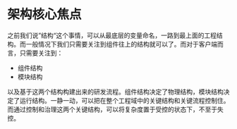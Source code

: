 # 架构核心焦点

之前我们说”结构“这个事情，可以从最底层的变量命名，一路到最上面的工程结构。而一般情况下我们只需要关注到组件往上的结构就可以了。而对于客户端而言，只需要关注到：

* 组件结构
* 模块结构

以及基于这两个结构构建出来的研发流程。组件结构决定了物理结构，模块结构决定了运行结构。一静一动，可以把在整个工程域中的关键结构和关键流程控制住。而通过控制和治理这两个关键结构，可以将复杂度置于受控的状态下，不至于失控。

